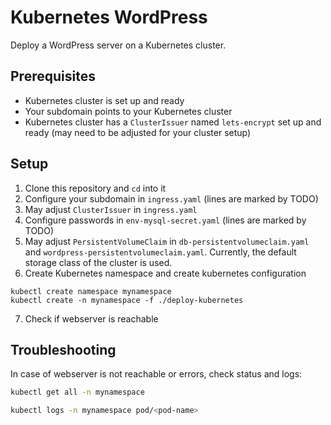 # Kubernetes WordPress

Deploy a WordPress server on a Kubernetes cluster.

## Prerequisites
- Kubernetes cluster is set up and ready
- Your subdomain points to your Kubernetes cluster
- Kubernetes cluster has a `ClusterIssuer` named `lets-encrypt` set up and ready (may need to be adjusted for your cluster setup)

## Setup
1. Clone this repository and `cd` into it
2. Configure your subdomain in `ingress.yaml` (lines are marked by TODO)
3. May adjust `ClusterIssuer` in `ingress.yaml`
4. Configure passwords in `env-mysql-secret.yaml` (lines are marked by TODO)
5. May adjust `PersistentVolumeClaim` in `db-persistentvolumeclaim.yaml` and `wordpress-persistentvolumeclaim.yaml`. Currently, the default storage class of the cluster is used.
6. Create Kubernetes namespace and create kubernetes configuration
```shell
kubectl create namespace mynamespace
kubectl create -n mynamespace -f ./deploy-kubernetes
```
7. Check if webserver is reachable


## Troubleshooting
In case of webserver is not reachable or errors, check status and logs:
``` bash 
kubectl get all -n mynamespace

kubectl logs -n mynamespace pod/<pod-name>
```